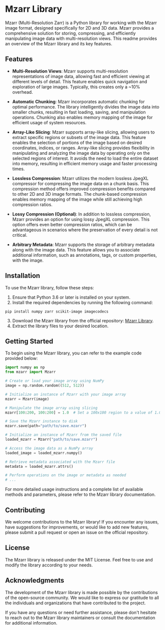 # Mzarr Library

Mzarr (Multi-Resolution Zarr) is a Python library for working with the Mzarr image format, designed specifically for 2D and 3D data. Mzarr provides a comprehensive solution for storing, compressing, and efficiently manipulating image data with multi-resolution views. This readme provides an overview of the Mzarr library and its key features.

## Features

- **Multi-Resolution Views**: Mzarr supports multi-resolution representations of image data, allowing fast and efficient viewing at different levels of detail. This feature enables quick navigation and exploration of large images. Typically, this creates only a ~10% overhead.

- **Automatic Chunking**: Mzarr incorporates automatic chunking for optimal performance. The library intelligently divides the image data into smaller chunks, resulting in fast loading, saving, and manipulation operations. Chunking also enables memory mapping of the image for efficient usage of system resources.

- **Array-Like Slicing**: Mzarr supports array-like slicing, allowing users to extract specific regions or subsets of the image data. This feature enables the selection of portions of the image based on desired coordinates, indices, or ranges. Array-like slicing provides flexibility in manipulating and analyzing the image data by operating only on the selected regions of interest. It avoids the need to load the entire dataset into memory, resulting in efficient memory usage and faster processing times.

- **Lossless Compression**: Mzarr utilizes the modern lossless JpegXL compressor for compressing the image data on a chunk basis. This compression method offers improved compression benefits compared to other 2D and 3D image formats. The chunk-based compression enables memory mapping of the image while still achieving high compression ratios.

- **Lossy Compression (Optional)**: In addition to lossless compression, Mzarr provides an option for using lossy JpegXL compression. This option offers even better compression ratios, which can be advantageous in scenarios where the preservation of every detail is not critical.

- **Arbitrary Metadata**: Mzarr supports the storage of arbitrary metadata along with the image data. This feature allows you to associate additional information, such as annotations, tags, or custom properties, with the image.

## Installation

To use the Mzarr library, follow these steps:

1. Ensure that Python 3.6 or later is installed on your system.
2. Install the required dependencies by running the following command:
```
pip install numpy zarr scikit-image imagecodecs
```
3. Download the Mzarr library from the official repository: [Mzarr Library](https://github.com/example/Mzarr-library).
4. Extract the library files to your desired location.

## Getting Started

To begin using the Mzarr library, you can refer to the example code provided below:

```python
import numpy as np
from mzarr import Mzarr

# Create or load your image array using NumPy
image = np.random.random((512, 512))

# Initialize an instance of Mzarr with your image array
mzarr = Mzarr(image)

# Manipulate the image array using slicing
mzarr[100:200, 100:200] = 1.0  # Set a 100x100 region to a value of 1.0

# Save the Mzarr instance to disk
mzarr.save(path="path/to/save.mzarr")

# Initialize an instance of Mzarr from the saved file
loaded_mzarr = Mzarr("path/to/save.mzarr")

# Access the image data as a NumPy array
loaded_image = loaded_mzarr.numpy()

# Retrieve metadata associated with the Mzarr file
metadata = loaded_mzarr.attrs()

# Perform operations on the image or metadata as needed
# ...

```

For more detailed usage instructions and a complete list of available methods and parameters, please refer to the Mzarr library documentation.

## Contributing

We welcome contributions to the Mzarr library! If you encounter any issues, have suggestions for improvements, or would like to add new features, please submit a pull request or open an issue on the official repository.

## License

The Mzarr library is released under the MIT License. Feel free to use and modify the library according to your needs.


## Acknowledgments

The development of the Mzarr library is made possible by the contributions of the open-source community. We would like to express our gratitude to all the individuals and organizations that have contributed to the project.

If you have any questions or need further assistance, please don't hesitate to reach out to the Mzarr library maintainers or consult the documentation for additional information.